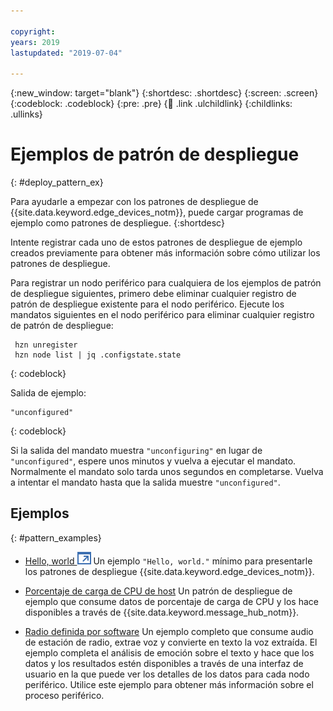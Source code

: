 ```yaml
---

copyright:
years: 2019
lastupdated: "2019-07-04"

---
```


{:new_window: target="blank"}
{:shortdesc: .shortdesc}
{:screen: .screen}
{:codeblock: .codeblock}
{:pre: .pre}
{:child: .link .ulchildlink}
{:childlinks: .ullinks}

# Ejemplos de patrón de despliegue
{: #deploy_pattern_ex}

Para ayudarle a empezar con los patrones de despliegue de {{site.data.keyword.edge_devices_notm}}, puede cargar programas de ejemplo como patrones de despliegue.
{:shortdesc}

Intente registrar cada uno de estos patrones de despliegue de ejemplo creados previamente para obtener más información sobre cómo utilizar los patrones de despliegue.

Para registrar un nodo periférico para cualquiera de los ejemplos de patrón de despliegue siguientes, primero debe eliminar cualquier registro de patrón de despliegue existente para el nodo periférico. Ejecute los mandatos siguientes en el nodo periférico para eliminar cualquier registro de patrón de despliegue:
```
 hzn unregister
 hzn node list | jq .configstate.state
```
{: codeblock}

Salida de ejemplo:
```
"unconfigured"
```
{: codeblock}

Si la salida del mandato muestra `"unconfiguring"` en lugar de `"unconfigured"`, espere unos minutos y vuelva a ejecutar el mandato. Normalmente el mandato solo tarda unos segundos en completarse. Vuelva a intentar el mandato hasta que la salida muestre `"unconfigured"`.

## Ejemplos
{: #pattern_examples}

* [Hello, world ![Se abre en otro separador](../../images/icons/launch-glyph.svg "Se abre en otro separador")](https://github.com/open-horizon/examples/blob/master/edge/services/helloworld)
  Un ejemplo `"Hello, world."` mínimo para presentarle los patrones de despliegue {{site.data.keyword.edge_devices_notm}}.

* [Porcentaje de carga de CPU de host](cpu_load_example.md)
  Un patrón de despliegue de ejemplo que consume datos de porcentaje de carga de CPU y los hace disponibles a través de {{site.data.keyword.message_hub_notm}}.

* [Radio definida por software](software_defined_radio_ex.md)
  Un ejemplo completo que consume audio de estación de radio, extrae voz y convierte en texto la voz extraída. El ejemplo completa el análisis de emoción sobre el texto y hace que los datos y los resultados estén disponibles a través de una interfaz de usuario en la que puede ver los detalles de los datos para cada nodo periférico. Utilice este ejemplo para obtener más información sobre el proceso periférico.
